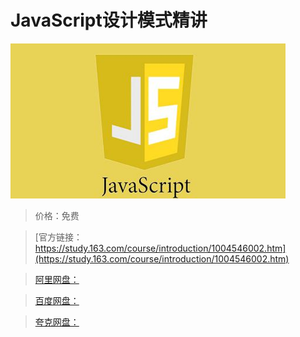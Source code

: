 # JavaScript设计模式精讲

![img](../../../assets/study163/free/CCD232CE89C2F94504D0C3CC538B9172.png)

> 价格：免费

> [官方链接：https://study.163.com/course/introduction/1004546002.htm](https://study.163.com/course/introduction/1004546002.htm)

> [阿里网盘：]()

> [百度网盘：]()

> [夸克网盘：]()
